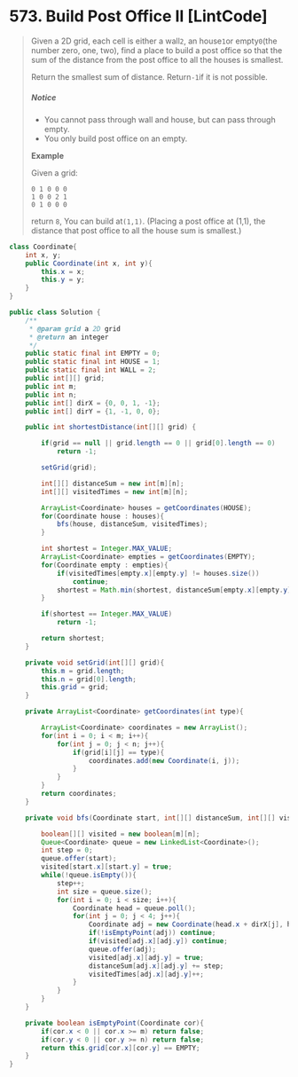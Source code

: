 # 573. Build Post Office II \[LintCode\]

> Given a 2D grid, each cell is either a wall`2`, an house`1`or empty`0`\(the number zero, one, two\), find a place to build a post office so that the sum of the distance from the post office to all the houses is smallest.
>
> Return the smallest sum of distance. Return`-1`if it is not possible.
>
> ##### Notice
>
> * You cannot pass through wall and house, but can pass through empty.
> * You only build post office on an empty.
>
> **Example**
>
> Given a grid:
>
> ```
> 0 1 0 0 0
> 1 0 0 2 1
> 0 1 0 0 0
> ```
>
> return `8`, You can build at`(1,1)`. \(Placing a post office at \(1,1\), the distance that post office to all the house sum is smallest.\)

```java
class Coordinate{
    int x, y;
    public Coordinate(int x, int y){
        this.x = x;
        this.y = y;
    }
}

public class Solution {
    /**
     * @param grid a 2D grid
     * @return an integer
     */
    public static final int EMPTY = 0;
    public static final int HOUSE = 1;
    public static final int WALL = 2;
    public int[][] grid;
    public int m;
    public int n;
    public int[] dirX = {0, 0, 1, -1};
    public int[] dirY = {1, -1, 0, 0};

    public int shortestDistance(int[][] grid) {

        if(grid == null || grid.length == 0 || grid[0].length == 0)
            return -1;

        setGrid(grid);

        int[][] distanceSum = new int[m][n];
        int[][] visitedTimes = new int[m][n];

        ArrayList<Coordinate> houses = getCoordinates(HOUSE);
        for(Coordinate house : houses){
            bfs(house, distanceSum, visitedTimes);
        }

        int shortest = Integer.MAX_VALUE;
        ArrayList<Coordinate> empties = getCoordinates(EMPTY);
        for(Coordinate empty : empties){
            if(visitedTimes[empty.x][empty.y] != houses.size())
                continue;
            shortest = Math.min(shortest, distanceSum[empty.x][empty.y]);
        }

        if(shortest == Integer.MAX_VALUE) 
            return -1;

        return shortest;
    }

    private void setGrid(int[][] grid){
        this.m = grid.length;
        this.n = grid[0].length;
        this.grid = grid;
    }

    private ArrayList<Coordinate> getCoordinates(int type){

        ArrayList<Coordinate> coordinates = new ArrayList();
        for(int i = 0; i < m; i++){
            for(int j = 0; j < n; j++){
                if(grid[i][j] == type){
                    coordinates.add(new Coordinate(i, j));
                }
            }
        }
        return coordinates;
    }

    private void bfs(Coordinate start, int[][] distanceSum, int[][] visitedTimes){

        boolean[][] visited = new boolean[m][n];
        Queue<Coordinate> queue = new LinkedList<Coordinate>();
        int step = 0;
        queue.offer(start);
        visited[start.x][start.y] = true;
        while(!queue.isEmpty()){
            step++;
            int size = queue.size();
            for(int i = 0; i < size; i++){
                Coordinate head = queue.poll();
                for(int j = 0; j < 4; j++){
                    Coordinate adj = new Coordinate(head.x + dirX[j], head.y + dirY[j]);
                    if(!isEmptyPoint(adj)) continue;
                    if(visited[adj.x][adj.y]) continue;
                    queue.offer(adj);
                    visited[adj.x][adj.y] = true;
                    distanceSum[adj.x][adj.y] += step;
                    visitedTimes[adj.x][adj.y]++;
                }
            }
        }
    }

    private boolean isEmptyPoint(Coordinate cor){
        if(cor.x < 0 || cor.x >= m) return false;
        if(cor.y < 0 || cor.y >= n) return false;
        return this.grid[cor.x][cor.y] == EMPTY;
    }
}
```



